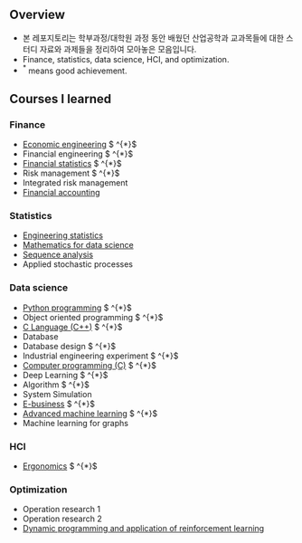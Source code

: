 ## Overview

- 본 레포지토리는 학부과정/대학원 과정 동안 배웠던 산업공학과 교과목들에 대한 스터디 자료와 과제들을 정리하여 모아놓은 모음입니다. 
- Finance, statistics, data science, HCI, and optimization.
- $^{*}$ means good achievement.

## Courses I learned

### Finance

- [Economic engineering](./IEN2012/) $ ^{*}$
- Financial engineering $ ^{*}$
- [Financial statistics](./STS4033/) $ ^{*}$
- Risk management $ ^{*}$
- Integrated risk management
- [Financial accounting](./IMEN203/)

### Statistics

- [Engineering statistics](./IEN2111/)
- [Mathematics for data science](./IMEN891I/)
- [Sequence analysis](./IMEN677/)
- Applied stochastic processes

### Data science

- [Python programming](./IEN2202/) $ ^{*}$
- Object oriented programming $ ^{*}$
- [C Language (C++)](./ACE1306/) $ ^{*}$
- Database
- Database design $ ^{*}$
- Industrial engineering experiment $ ^{*}$
- [Computer programming (C)](https://github.com/keywoongbae/Inha-Computer-programming-Project) $ ^{*}$
- Deep Learning $ ^{*}$
- Algorithm $ ^{*}$
- System Simulation
- [E-business](https://github.com/keywoongbae/Inha-Homepage-Project) $ ^{*}$
- [Advanced machine learning](https://github.com/keywoongbae/Inha-ML-Term-Project) $ ^{*}$
- Machine learning for graphs

### HCI

- [Ergonomics](./IEN3301/) $ ^{*}$

### Optimization

- Operation research 1
- Operation research 2
- [Dynamic programming and application of reinforcement learning](./IMEN764/)